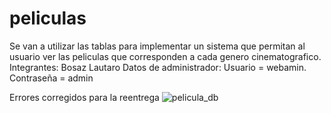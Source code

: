 # peliculas
Se van a utilizar las tablas para implementar un sistema que permitan al usuario ver las peliculas que corresponden a cada genero cinematografico.
Integrantes: Bosaz Lautaro
Datos de administrador: Usuario = webamin. Contraseña = admin

Errores corregidos para la reentrega
![pelicula_db](https://github.com/user-attachments/assets/e8eebecc-7fa3-48e9-8b59-8226e5133067)
